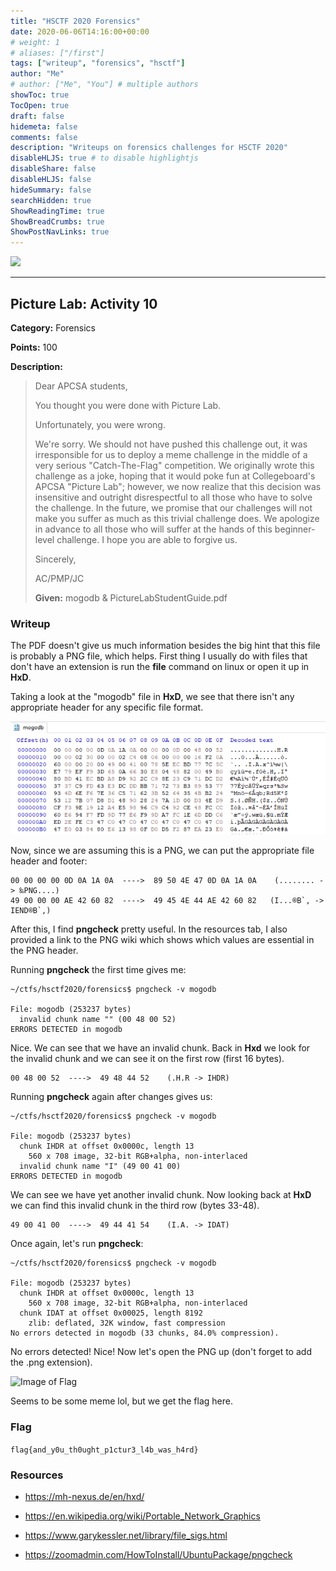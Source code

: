 ```yaml
---
title: "HSCTF 2020 Forensics"
date: 2020-06-06T14:16:00+00:00
# weight: 1
# aliases: ["/first"]
tags: ["writeup", "forensics", "hsctf"]
author: "Me"
# author: ["Me", "You"] # multiple authors
showToc: true
TocOpen: true
draft: false
hidemeta: false
comments: false
description: "Writeups on forensics challenges for HSCTF 2020"
disableHLJS: true # to disable highlightjs
disableShare: false
disableHLJS: false
hideSummary: false
searchHidden: true
ShowReadingTime: true
ShowBreadCrumbs: true
ShowPostNavLinks: true
---
```


<img src="/img/forensics.png">

---


## Picture Lab: Activity 10
**Category:** Forensics

**Points:** 100

**Description:**
> Dear APCSA students,
>
> You thought you were done with Picture Lab.
>
> Unfortunately, you were wrong.
>
> We're sorry. We should not have pushed this challenge out, it was irresponsible for us to deploy a meme challenge in the middle of a very
> serious "Catch-The-Flag" competition. We originally wrote this challenge as a joke, hoping that it would poke fun at Collegeboard's APCSA
> "Picture Lab"; however, we now realize that this decision was insensitive and outright disrespectful to all those who have to solve the
> challenge. In the future, we promise that our challenges will not make you suffer as much as this trivial challenge does. We apologize in
> advance to all those who will suffer at the hands of this beginner-level challenge. I hope you are able to forgive us.
>
> Sincerely,
>
> AC/PMP/JC
>
> **Given:** mogodb & PictureLabStudentGuide.pdf

### Writeup
The PDF doesn't give us much information besides the big hint that this file is
probably a PNG file, which helps. First thing I usually do with files that don't
have an extension is run the **file** command on linux or open it up in **HxD**.

Taking a look at the "mogodb" file in **HxD**, we see that
there isn't any appropriate header for any specific file format.

![Image of Hex](https://github.com/itsecgary/CTFs/blob/master/HSCTF%202020/Picture-Lab-Activity-10/hex.PNG)

Now, since we are assuming this is a PNG, we can put the appropriate file header
and footer:
```
00 00 00 00 0D 0A 1A 0A  ---->  89 50 4E 47 0D 0A 1A 0A    (........ -> ‰PNG....)
49 00 00 00 AE 42 60 82  ---->  49 45 4E 44 AE 42 60 82   (I...®B`‚ -> IEND®B`‚)
```


After this, I find **pngcheck** pretty useful. In the resources tab, I also
provided a link to the PNG wiki which shows which values are essential in the
PNG header.

Running **pngcheck** the first time gives me:
```
~/ctfs/hsctf2020/forensics$ pngcheck -v mogodb

File: mogodb (253237 bytes)
  invalid chunk name "" (00 48 00 52)
ERRORS DETECTED in mogodb
```

Nice. We can see that we have an invalid chunk. Back in **Hxd** we look for the
invalid chunk and we can see it on the first row (first 16 bytes).
```
00 48 00 52  ---->  49 48 44 52    (.H.R -> IHDR)
```

Running **pngcheck** again after changes gives us:
```
~/ctfs/hsctf2020/forensics$ pngcheck -v mogodb

File: mogodb (253237 bytes)
  chunk IHDR at offset 0x0000c, length 13
    560 x 708 image, 32-bit RGB+alpha, non-interlaced
  invalid chunk name "I" (49 00 41 00)
ERRORS DETECTED in mogodb
```

We can see we have yet another invalid chunk. Now looking back at **HxD** we
can find this invalid chunk in the third row (bytes 33-48).
```
49 00 41 00  ---->  49 44 41 54    (I.A. -> IDAT)
```

Once again, let's run **pngcheck**:
```
~/ctfs/hsctf2020/forensics$ pngcheck -v mogodb

File: mogodb (253237 bytes)
  chunk IHDR at offset 0x0000c, length 13
    560 x 708 image, 32-bit RGB+alpha, non-interlaced
  chunk IDAT at offset 0x00025, length 8192
    zlib: deflated, 32K window, fast compression
No errors detected in mogodb (33 chunks, 84.0% compression).
```

No errors detected! Nice! Now let's open the PNG up (don't forget to add the
.png extension).

![Image of Flag](mogodb.png)

Seems to be some meme lol, but we get the flag here.

### Flag
`flag{and_y0u_th0ught_p1ctur3_l4b_was_h4rd}`

### Resources
- https://mh-nexus.de/en/hxd/

- https://en.wikipedia.org/wiki/Portable_Network_Graphics

- https://www.garykessler.net/library/file_sigs.html

- https://zoomadmin.com/HowToInstall/UbuntuPackage/pngcheck



